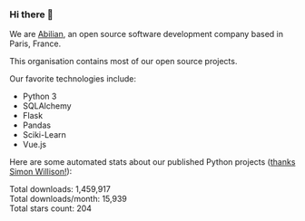 ### Hi there 👋

We are [Abilian](https://abilian.com/), an open source software development company based in Paris, France.

This organisation contains most of our open source projects.

Our favorite technologies include:

- Python 3
- SQLAlchemy
- Flask
- Pandas
- Sciki-Learn
- Vue.js

Here are some automated stats about our published Python projects
([thanks Simon Willison!][sw-post]):

<!--marker-->
Total downloads: 1,459,917<br>
Total downloads/month: 15,939<br>
Total stars count: 204
<!--end-->

[sw-post]: https://simonwillison.net/2020/Jul/10/self-updating-profile-readme/